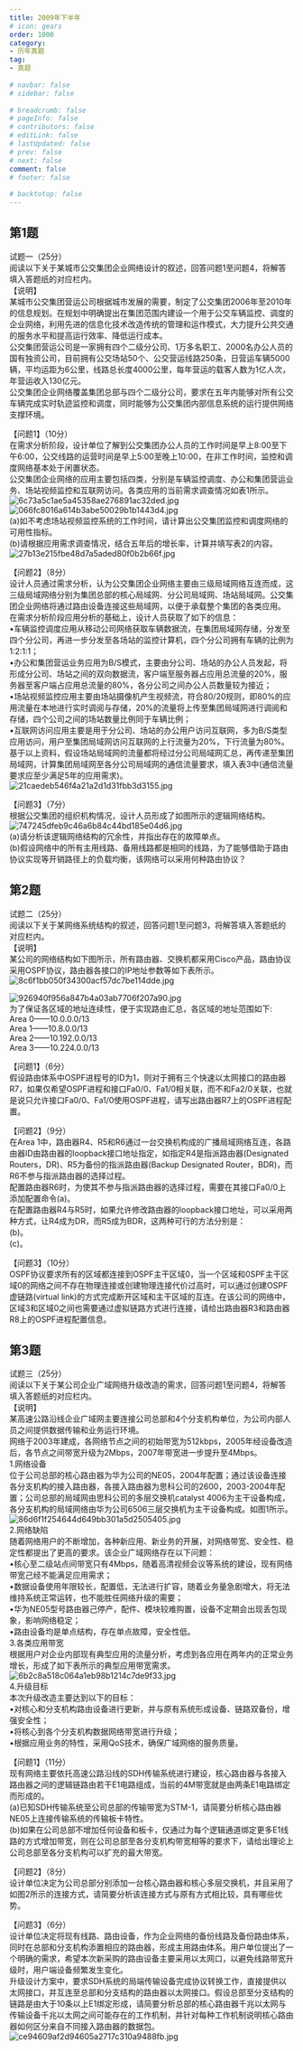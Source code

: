 ```yaml
---  
title: 2009年下半年  
# icon: gears  
order: 1000  
category:  
- 历年真题  
tag:  
- 真题  
  
# navbar: false  
# sidebar: false  
  
# breadcrumb: false  
# pageInfo: false  
# contributors: false  
# editLink: false  
# lastUpdated: false  
# prev: false  
# next: false  
comment: false  
# footer: false  
  
# backtotop: false  
---  
```

## 第1题 ##

试题一（25分）  
阅读以下关于某城市公交集团企业网络设计的叙述，回答问题1至问题4，将解答填入答题纸的对应栏内。  
【说明】  
某城市公交集团营运公司根据城市发展的需要，制定了公交集团2006年至2010年的信息规划。在规划中明确提出在集团范围内建设一个用于公交车辆监控、调度的企业网络，利用先进的信息化技术改造传统的管理和运作模式，大力提升公共交通的服务水平和提高运行效率、降低运行成本。  
公交集团营运公司是一家拥有四个二级分公司、1万多名职工、2000名办公人员的国有独资公司，目前拥有公交场站50个、公交营运线路250条，日营运车辆5000辆，平均运距为6公里，线路总长度4000公里，每年营运的载客人数为1亿人次，年营运收入130亿元。  
公交集团企业网络覆盖集团总部与四个二级分公司，要求在五年内能够对所有公交车辆完成实时轨迹监控和调度，同时能够为公交集团内部信息系统的运行提供网络支撑环境。  
  
【问题1】（10分）  
在需求分析阶段，设计单位了解到公交集团办公人员的工作时间是早上8:00至下午6:00，公交线路的运营时间是早上5:00至晚上10:00，在非工作时间，监控和调度网络基本处于闲置状态。  
公交集团企业网络的应用主要包括四类，分别是车辆监控调度、办公和集团营运业务、场站视频监控和互联网访问。各类应用的当前需求调查情况如表1所示。  
![6c73a5c1ae5a45358ae276891ac32ded.jpg][]  
![066fc8016a614b3abe50029b1b1443d4.jpg][]  
(a)如不考虑场站视频监控系统的工作时间，请计算出公交集团监控和调度网络的可用性指标。  
(b)请根据应用需求调查情况，结合五年后的增长率，计算并填写表2的内容。  
![27b13e215fbe48d7a5aded80f0b2b66f.jpg][]  
  
【问题2】（8分）  
设计人员通过需求分析，认为公交集团企业网络主要由三级局域网络互连而成，这三级局域网络分别为集团总部的核心局域网、分公司局域网、场站局域网。公交集团企业网络将通过路由设备连接这些局域网，以便于承载整个集团的各类应用。  
在需求分析阶段应用分析的基础上，设计人员获取了如下的信息：  
•车辆监控调度应用从移动公司网络获取车辆数据流，在集团局域网存储，分发至四个分公司，再进一步分发至各场站的监控计算机，四个分公司拥有车辆的比例为1:2:1:1；  
•办公和集团营运业务应用为B/S模式，主要由分公司、场站的办公人员发起，将形成分公司、场站之间的双向数据流，客户端至服务器占应用总流量的20%，服务器至客户端占应用总流量的80%，各分公司之间办公人员数量较为接近；  
•场站视频监控应用主要由场站摄像机产生视频流，符合80/20规则，即80%的应用流量在本地进行实时调阅与存储，20%的流量将上传至集团局域网进行调阅和存储，四个公司之间的场站数量比例同于车辆比例；  
•互联网访问应用主要是用于分公司、场站的办公用户访问互联网，多为B/S类型应用访问，用户至集团局域网访问互联网的上行流量为20%，下行流量为80%。基于以上资料，假设场站局域网的流量都将经过分公司局域网汇总，再传递至集团局域网，计算集团局域网至各分公司局域网的通信流量要求，填入表3中(通信流量要求应至少满足5年的应用需求)。  
![21caedeb546f4a21a2d1d31fbb3d3155.jpg][]  
  
【问题3】（7分）  
根据公交集团的组织机构情况，设计人员形成了如图所示的逻辑网络结构。  
![747245dfeb9c46a6b84c44bd185e04d6.jpg][]  
(a)请分析该逻辑网络结构的冗余性，并指出存在的故障单点。  
(b)假设网络中的所有主用线路、备用线路都是相同的线路，为了能够借助于路由协议实现等开销路径上的负载均衡，该网络可以采用何种路由协议？  


## 第2题 ##

试题二（25分）  
阅读以下关于某网络系统结构的叙述，回答问题1至问题3，将解答填入答题纸的对应栏内。  
【说明】  
某公司的网络结构如下图所示，所有路由器、交换机都采用Cisco产品，路由协议采用OSPF协议，路由器各接口的IP地址参数等如下表所示。  
![8c6f1bb050f34300acf57dc7be114dde.jpg][]  
  
![926940f956a847b4a03ab7706f207a90.jpg][]  
为了保证各区域的地址连续性，便于实现路由汇总，各区域的地址范围如下:  
Area 0——10.0.0.0/13  
Area 1——10.8.0.0/13  
Area 2——10.192.0.0/13  
Area 3——10.224.0.0/13  
  
【问题1】（6分）  
假设路由体系中OSPF进程号的ID为1，则对于拥有三个快速以太网接口的路由器R7，如果仅希望OSPF进程和接口Fa0/0、Fa1/0相关联，而不和Fa2/0关联，也就是说只允许接口Fa0/0、Fa1/0使用OSPF进程，请写出路由器R7上的OSPF进程配置。  
  
【问题2】（9分）  
在Area 1中，路由器R4、R5和R6通过一台交换机构成的广播局域网络互连，各路由器ID由路由器的loopback接口地址指定，如指定R4是指派路由器(Designated Routers，DR)、R5为备份的指派路由器(Backup Designated Router，BDR)，而R6不参与指派路由器的选择过程。  
配置路由器R6时，为使其不参与指派路由器的选择过程，需要在其接口Fa0/0上添加配置命令(a)。  
在配置路由器R4与R5时，如果允许修改路由器的loopback接口地址，可以采用两种方式，让R4成为DR，而R5成为BDR，这两种可行的方法分别是：  
(b)。  
(c)。  
  
【问题3】（10分）  
OSPF协议要求所有的区域都连接到OSPF主干区域0，当一个区域和0SPF主干区域0的网络之间不存在物理连接或创建物理连接代价过高时，可以通过创建OSPF虚链路(virtual link)的方式完成断开区域和主干区域的互连。在该公司的网络中，区域3和区域0之间也需要通过虚拟链路方式进行连接，请给出路由器R3和路由器R8上的OSPF进程配置信息。  


## 第3题 ##

试题三（25分）  
阅读以下关于某公司企业广域网络升级改造的需求，回答问题1至问题4，将解答填入答题纸的对应栏内。  
【说明】  
某高速公路沿线企业广域网主要连接公司总部和4个分支机构单位，为公司内部人员之间提供数据传输和业务运行环境。  
网络于2003年建成，各网络节点之间的初始带宽为512kbps，2005年经设备改造后，各节点之间带宽升级为2Mbps，2007年带宽进一步提升至4Mbps。  
1.网络设备  
位于公司总部的核心路由器为华为公司的NE05，2004年配置；通过该设备连接各分支机构的接入路由器，各接入路由器为思科公司的2600，2003-2004年配置；公司总部的局域网由思科公司的多层交换机catalyst 4006为主干设备构成，各分支机构的局域网络由华为公司6506三层交换机为主干设备构成。如图1所示。  
![86d6f1f254644d649bb301a5d2505405.jpg][]  
2.网络缺陷  
随着网络用户的不断增加，各种新应用、新业务的开展，对网络带宽、安全性、稳定性都提出了更高的要求。该企业广域网络存在以下问题：  
•核心至二级站点间带宽只有4Mbps，随着高清视频会议等系统的建设，现有网络带宽己经不能满足应用需求；  
•数据设备使用年限较长，配置低，无法进行扩容，随着业务量急剧增大，将无法维持系统正常运转，也不能胜任网络升级的需要；  
•华为NE05型号路由器己停产，配件、模块较难购置，设备不定期会出现丢包现象，影响网络稳定；  
•路由设备均是单点结构，存在单点故障，安全性低。  
3.各类应用带宽  
根据用户对企业内部现有典型应用的流量分析，考虑到各应用在两年内的正常业务增长，形成了如下表所示的典型应用带宽需求。  
![6b2c8a518c064a1eb98b1214c7de9f33.jpg][]  
4.升级目标  
本次升级改造主要达到以下的目标：  
•对核心和分支机构路由设备进行更新，并与原有系统形成设备、链路双备份，增强安全性；  
•将核心到各个分支机构数据网络带宽进行升级；  
•根据应用业务的特性，采用QoS技术，确保广域网络的服务质量。  
  
【问题1】（11分）  
现有网络主要依托高速公路沿线的SDH传输系统进行建设，核心路由器与各接入路由器之间的逻辑链路由若干E1电路组成，当前的4M带宽就是由两条E1电路绑定而形成的。  
(a)已知SDH传输系统至公司总部的传输带宽为STM-1，请简要分析核心路由器NE05上连接传输系统的传输板卡特性。  
(b)如果在公司总部不增加任何设备和板卡，仅通过为每个逻辑通道绑定更多E1线路的方式增加带宽，则在公司总部至各分支机构带宽相等的要求下，请给出理论上公司总部至各分支机构可以扩充的最大带宽。  
  
【问题2】（8分）  
设计单位决定为公司总部分别添加一台核心路由器和核心多层交换机，并且采用了如图2所示的连接方式，请简要分析该连接方式与原有方式相比较，具有哪些优势。  
  
【问题3】（6分）  
设计单位决定将现有线路、路由设备，作为企业网络的备份线路及备份路由体系，同时在总部和分支机构添置相应的路由器，形成主用路由体系。用户单位提出了一个明确的需求，希望本次新采购的路由设备主要采用以太网口，以避免线路带宽升级时，用户端设备频繁发生变化。  
升级设计方案中，要求SDH系统的局端传输设备完成协议转换工作，直接提供以太网接口，并互连至总部和分支结构的路由器以太网接口。假设总部至分支结构的链路是由大于10条以上E1绑定形成，请简要分析总部的核心路由器千兆以太网与传输设备千兆以太网之间可能存在的工作机制，并针对每种工作机制说明核心路由器如何区分来自不同接入路由器的数据包。  
![ce94609af2d94605a2717c310a9488fb.jpg][]  



[6c73a5c1ae5a45358ae276891ac32ded.jpg]: https://www.xkxxkx.cn/file/exam/software/网络规划设计师/案例/第1题/6c73a5c1ae5a45358ae276891ac32ded.jpg
[066fc8016a614b3abe50029b1b1443d4.jpg]: https://www.xkxxkx.cn/file/exam/software/网络规划设计师/案例/第1题/066fc8016a614b3abe50029b1b1443d4.jpg
[27b13e215fbe48d7a5aded80f0b2b66f.jpg]: https://www.xkxxkx.cn/file/exam/software/网络规划设计师/案例/第1题/27b13e215fbe48d7a5aded80f0b2b66f.jpg
[21caedeb546f4a21a2d1d31fbb3d3155.jpg]: https://www.xkxxkx.cn/file/exam/software/网络规划设计师/案例/第1题/21caedeb546f4a21a2d1d31fbb3d3155.jpg
[747245dfeb9c46a6b84c44bd185e04d6.jpg]: https://www.xkxxkx.cn/file/exam/software/网络规划设计师/案例/第1题/747245dfeb9c46a6b84c44bd185e04d6.jpg
[8c6f1bb050f34300acf57dc7be114dde.jpg]: https://www.xkxxkx.cn/file/exam/software/网络规划设计师/案例/第2题/8c6f1bb050f34300acf57dc7be114dde.jpg
[926940f956a847b4a03ab7706f207a90.jpg]: https://www.xkxxkx.cn/file/exam/software/网络规划设计师/案例/第2题/926940f956a847b4a03ab7706f207a90.jpg
[86d6f1f254644d649bb301a5d2505405.jpg]: https://www.xkxxkx.cn/file/exam/software/网络规划设计师/案例/第3题/86d6f1f254644d649bb301a5d2505405.jpg
[6b2c8a518c064a1eb98b1214c7de9f33.jpg]: https://www.xkxxkx.cn/file/exam/software/网络规划设计师/案例/第3题/6b2c8a518c064a1eb98b1214c7de9f33.jpg
[ce94609af2d94605a2717c310a9488fb.jpg]: https://www.xkxxkx.cn/file/exam/software/网络规划设计师/案例/第3题/ce94609af2d94605a2717c310a9488fb.jpg
